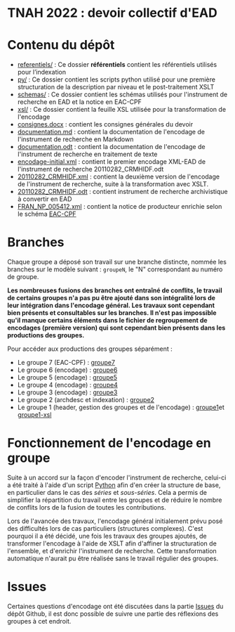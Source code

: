 TNAH 2022 : devoir collectif d'EAD
==================================

# Contenu du dépôt
- [referentiels/](https://github.com/sbiay/DM-EAD-TNAH-2022/tree/main/referentiels) : Ce dossier **référentiels** contient les référentiels utilisés pour l’indexation
- [py/](./py/) : Ce dossier contient les scripts python utilisé pour une première structuration de la description par niveau et le post-traitement XSLT
- [schemas/](https://github.com/sbiay/DM-EAD-TNAH-2022/tree/main/schemas) : Ce dossier contient les schémas utilisés pour l'instrument de recherche en EAD et la notice en EAC-CPF
- [xsl/](./xsl/) : Ce dossier contient la feuille XSL utilisée pour la transformation de l'encodage
- [consignes.docx](https://github.com/sbiay/DM-EAD-TNAH-2022/blob/main/consignes.docx) : contient les consignes générales du devoir
- [documentation.md](https://github.com/sbiay/DM-EAD-TNAH-2022/blob/main/documentation.md) : contient la documentation de l'encodage de l'instrument de recherche en Markdown
- [documentation.odt](https://github.com/sbiay/DM-EAD-TNAH-2022/blob/main/documentation.odt) : contient la documentation de l'encodage de l'instrument de recherche en traitement de texte
- [encodage-initial.xml](https://github.com/sbiay/DM-EAD-TNAH-2022/blob/main/encodage-initial.xml) : contient le premier encodage XML-EAD de l'instrument de recherche 20110282_CRMHIDF.odt
- [20110282_CRMHIDF.xml](https://github.com/sbiay/DM-EAD-TNAH-2022/blob/main/20110282_CRMHIDF.xml) : contient la deuxième version de l'encodage de l'instrument de recherche, suite à la transformation avec XSLT.
- [20110282_CRMHIDF.odt](https://github.com/sbiay/DM-EAD-TNAH-2022/blob/main/20110282_CRMHIDF.odt) : contient instrument de recherche archivistique à convertir en EAD
- [FRAN_NP_005412.xml](https://github.com/sbiay/DM-EAD-TNAH-2022/blob/main/FRAN_NP_005412.xml) : contient la notice de producteur enrichie selon le schéma [EAC-CPF](./schemas/cpf.xsd)

# Branches

Chaque groupe a déposé son travail sur une branche distincte, nommée les branches sur le modèle suivant : `groupeN`, le "N" correspondant au numéro de groupe.

**Les nombreuses fusions des branches ont entraîné de conflits, le travail de certains groupes n'a pas pu être ajouté dans son intégralité lors de leur intégration dans l'encodage général. Les travaux sont cependant bien présents et consultables sur les branches. Il n'est pas impossible qu'il manque certains éléments dans le fichier de regroupement de encodages (première version) qui sont cependant bien présents dans les productions des groupes.**

Pour accéder aux productions des groupes séparément :
- Le groupe 7 (EAC-CPF) : [groupe7](https://github.com/sbiay/DM-EAD-TNAH-2022/tree/groupe7)
- Le groupe 6 (encodage) : [groupe6](https://github.com/sbiay/DM-EAD-TNAH-2022/tree/groupe6)
- Le groupe 5 (encodage) : [groupe5](https://github.com/sbiay/DM-EAD-TNAH-2022/tree/groupe5)
- Le groupe 4 (encodage) : [groupe4](https://github.com/sbiay/DM-EAD-TNAH-2022/tree/groupe4)
- Le groupe 3 (encodage) : [groupe3](https://github.com/sbiay/DM-EAD-TNAH-2022/tree/groupe3)
- Le groupe 2 (archdesc et indexation) : [groupe2](https://github.com/virgile-reignier/DM-EAD-TNAH-2022/tree/groupe2)
- Le groupe 1 (header, gestion des groupes et de l'encodage) : [groupe1](https://github.com/sbiay/DM-EAD-TNAH-2022/tree/groupe1-Zoe)et [groupe1-xsl](https://github.com/sbiay/DM-EAD-TNAH-2022/tree/groupe1-xsl)


# Fonctionnement de l'encodage en groupe

Suite à un accord sur la façon d'encoder l'instrument de recherche, celui-ci a été traité à l'aide d'un script [Python](./py/planMD.py) afin d'en créer la structure de base, en particulier dans le cas des *séries* et *sous-séries*. Cela a permis de simplifier la répartition du travail entre les groupes et de réduire le nombre de conflits lors de la fusion de toutes les contributions.

Lors de l'avancée des travaux, l'encodage général initialement prévu posé des difficultés lors de cas particuliers (structures complexes). C'est pourquoi il a été décidé, une fois les travaux des groupes ajoutés, de transformer l'encodage à l'aide de XSLT afin d'affiner la structuration de l'ensemble, et d'enrichir l'instrument de recherche. Cette transformation automatique n'aurait pu être réalisée sans le travail régulier des groupes.

# Issues

Certaines questions d'encodage ont été discutées dans la partie [Issues](https://github.com/sbiay/DM-EAD-TNAH-2022/issues) du dépôt Github, il est donc possible de suivre une partie des réflexions des groupes à cet endroit. 

